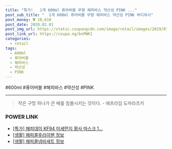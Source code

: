 ```yaml
--- 
title: "특가!   1개 600ml 퓨어버블 무향 해피바스 약산성 PINK ..." 
post_sub_title: "  1개 600ml 퓨어버블 무향 해피바스 약산성 PINK 바디워시" 
post_money: ₩ 10,610 
post_date: 2020.02.01 
post_img_url: https://static.coupangcdn.com/image/retail/images/2019/07/15/18/2/802f6e46-2e04-4930-875a-e2da5458e9b2.jpg 
post_link_url: https://coupa.ng/bnPWK1 
categories: 
  - retail 
tags: 
  - 600ml 
  - 퓨어버블 
  - 해피바스 
  - 약산성 
  - PINK 
--- 
```

  #600ml #퓨어버블 #해피바스 #약산성 #PINK 
<hr> 

> 작은 구멍 하나가 큰 배를 침몰시키는 것이다. - 에프라임 도마라츠키 


### POWER LINK

* <a href="https://blog.naver.com/santokki14/221790438139" target="_blank">[특가] 해피데이 KF94 미세먼지 황사 마스크 1...</a>
* <a href="https://blog.naver.com/sakai111/221759285010" target="_blank"> [생활] 해피콜후라이팬 정보 </a>
* <a href="https://blog.naver.com/sakai111/221761336089" target="_blank"> [생활] 해피콜냄비세트 정보 </a>
